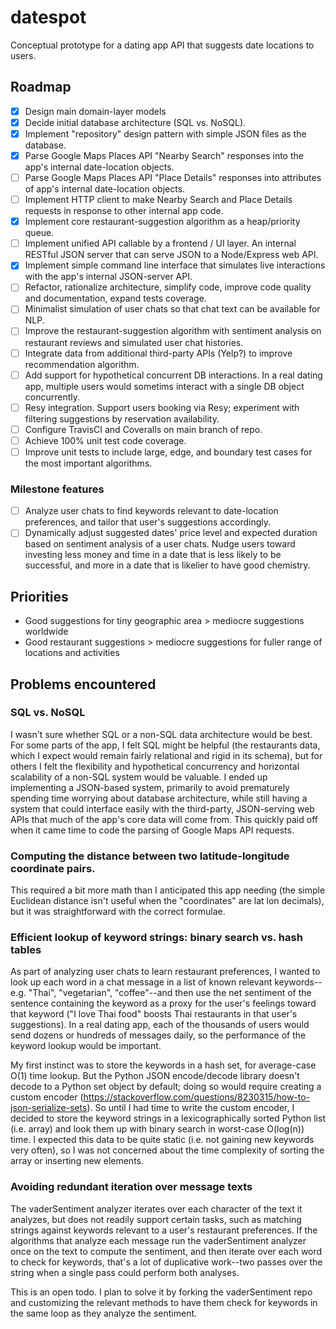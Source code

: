 # datespot
Conceptual prototype for a dating app API that suggests date locations to users.

## Roadmap

- [x] Design main domain-layer models
- [x] Decide initial database architecture (SQL vs. NoSQL).
- [x] Implement "repository" design pattern with simple JSON files as the database.
- [x] Parse Google Maps Places API "Nearby Search" responses into the app's internal date-location objects.
- [ ] Parse Google Maps Places API "Place Details" responses into attributes of app's internal date-location objects.
- [ ] Implement HTTP client to make Nearby Search and Place Details requests in response to other internal app code.
- [X] Implement core restaurant-suggestion algorithm as a heap/priority queue.
- [ ] Implement unified API callable by a frontend / UI layer. An internal RESTful JSON server that can serve JSON to a Node/Express web API.
- [X] Implement simple command line interface that simulates live interactions with the app's internal JSON-server API.
- [ ] Refactor, rationalize architecture, simplify code, improve code quality and documentation, expand tests coverage.
- [ ] Minimalist simulation of user chats so that chat text can be available for NLP. 
- [ ] Improve the restaurant-suggestion algorithm with sentiment analysis on restaurant reviews and simulated user chat histories.
- [ ] Integrate data from additional third-party APIs (Yelp?) to improve recommendation algorithm.
- [ ] Add support for hypothetical concurrent DB interactions. In a real dating app, multiple users would sometims interact with a single DB object concurrently.
- [ ] Resy integration. Support users booking via Resy; experiment with filtering suggestions by
reservation availability.
- [ ] Configure TravisCI and Coveralls on main branch of repo.
- [ ] Achieve 100% unit test code coverage.
- [ ] Improve unit tests to include large, edge, and boundary test cases for the most important algorithms.

### Milestone features
- [ ] Analyze user chats to find keywords relevant to date-location preferences, and tailor that user's suggestions accordingly.
- [ ] Dynamically adjust suggested dates' price level and expected duration based on sentiment analysis of a user chats. Nudge users toward investing less money and time in a date that is less likely to be successful, and more in a date that is likelier to have good chemistry.

## Priorities

* Good suggestions for tiny geographic area > mediocre suggestions worldwide
* Good restaurant suggestions > mediocre suggestions for fuller range of locations and activities

## Problems encountered

### SQL vs. NoSQL
  I wasn't sure whether SQL or a non-SQL data architecture would be best. For some parts of the app, I felt SQL might be helpful (the restaurants data, which I expect would remain fairly relational and rigid in its schema), but for others I felt the flexibility and hypothetical concurrency and horizontal scalability of a non-SQL system would be valuable. I ended up implementing a JSON-based system, primarily to avoid prematurely spending time worrying about database architecture, while still having a system that could interface easily with the third-party, JSON-serving web APIs that much of the app's core data will come from. This quickly paid off when it came time to code the parsing of Google Maps API requests. 
  
### Computing the distance between two latitude-longitude coordinate pairs.
  This required a bit more math than I anticipated this app needing (the simple Euclidean distance isn't useful when the "coordinates" are lat lon decimals), but it was straightforward with the correct formulae.
  
### Efficient lookup of keyword strings: binary search vs. hash tables
  As part of analyzing user chats to learn restaurant preferences, I wanted to look up each word in a chat message in a list of known relevant keywords--e.g. "Thai", "vegetarian", "coffee"--and then use the net sentiment of the sentence containing the keyword as a proxy for the user's feelings toward that keyword ("I love Thai food" boosts Thai restaurants in that user's suggestions). In a real dating app, each of the thousands of users would send dozens or hundreds of messages daily, so the performance of the keyword lookup would be important. 
  
  My first instinct was to store the keywords in a hash set, for average-case O(1) time lookup. But the Python JSON encode/decode library doesn't decode to a Python set object by default; doing so would require creating a custom encoder (https://stackoverflow.com/questions/8230315/how-to-json-serialize-sets). So until I had time to write the custom encoder, I decided to store the keyword strings in a lexicographically sorted Python list (i.e. array) and look them up with binary search in worst-case O(log(n)) time. I expected this data to be quite static (i.e. not gaining new keywords very often), so I was not concerned about the time complexity of sorting the array or inserting new elements.

### Avoiding redundant iteration over message texts
  The vaderSentiment analyzer iterates over each character of the text it analyzes, but does not readily support certain tasks, such as matching strings against keywords relevant to a user's restaurant preferences. If the algorithms that analyze each message run the vaderSentiment analyzer once on the text to compute the sentiment, and then iterate over each word to check for keywords, that's a lot of duplicative work--two passes over the string when a single pass could perform both analyses.
  
  This is an open todo. I plan to solve it by forking the vaderSentiment repo and customizing the relevant methods to have them check for keywords in the same loop as they analyze the sentiment.

